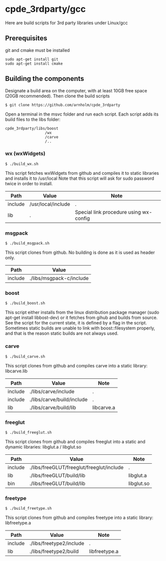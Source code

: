# cpde_3rdparty/gcc

Here are build scripts for 3rd party libraries under Linux/gcc

## Prerequisites

git and cmake must be installed

    sudo apt-get install git
    sudo apt-get install cmake

## Building the components

Designate a build area on the computer, with at least 10GB free space (20GB recommended). Then clone the build scripts

    $ git clone https://github.com/arnholm/cpde_3rdparty
    
Open a terminal in the msvc folder and run each script. Each script adds its build files to the libs folder:

    cpde_3rdparty/libs/boost
                      /wx
                      /carve
                      /..
                      
### wx (wxWidgets)

    $ ./build_wx.sh
	 
This script fetches wxWidgets from github and compiles it to static libraries and installs it to /usr/local 
Note that this script will ask for sudo password twice in order to install.

Path | Value | Note
 --- | ---   | ---
include | /usr/local/include   |  .
lib     | .            |  Special link procedure using wx-config

### msgpack

    $ ./build_msgpack.sh

This script clones from github. No building is done as it is used as header only.

Path | Value 
 --- | ---   
include | ./libs/msgpack-c/include 


### boost

    $ ./build_boost.sh
	 
This script either installs from the linux distribution package manager (sudo apt-get install libbost-dev) or it fetches from gihub and builds from source. See the script for the current state, it is defined by a flag in the script. Sometimes static builds are unable to link with boost::filesystem properly, and that is the reason static builds are not always used.

### carve

    $ ./build_carve.sh
	 
This script clones from github and compiles carve into a static library: libcarve.lib

Path | Value | Note
 --- | ---  | ---
include | ./libs/carve/include |  .
include | ./libs/carve/build/include | .
lib     | ./libs/carve/build/lib | libcarve.a
    
### freeglut

    $ ./build_freeglut.sh

This script clones from github and compiles freeglut into a static and dynamic libraries: libglut.a / libglut.so

Path | Value | Note
 --- | ---  | ---
include | ./libs/freeGLUT/freeglut/freeglut/include | .
lib     | ./libs/freeGLUT/build/lib | libglut.a
bin     | ./libs/freeGLUT/build/lib | libglut.so

### freetype

    $ ./build_freetype.sh

This script clones from github and compiles freetype into a static library: libfreetype.a

Path | Value | Note
 --- | ---  | ---
include | ./libs/freetype2/include |  .
lib     | ./libs/freetype2/build | libfreetype.a
